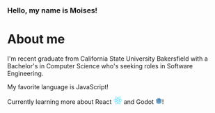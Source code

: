 ### Hello, my name is Moises!

# About me

I'm recent graduate from California State University Bakersfield with a Bachelor's in Computer Science who's seeking roles in Software Engineering.

My favorite language is JavaScript!

Currently learning more about React <img src="React.png" alt="drawing" width="20"/> and Godot <img src="Godot.png" alt="drawing" width="15"/>! 

<!--
**GHGFaber/GHGFaber** is a ✨ _special_ ✨ repository because its `README.md` (this file) appears on your GitHub profile.

Here are some ideas to get you started:

- 🔭 I’m currently working on ...
- 🌱 I’m currently learning ...
- 👯 I’m looking to collaborate on ...
- 🤔 I’m looking for help with ...
- 💬 Ask me about ...
- 📫 How to reach me: ...
- 😄 Pronouns: ...
- ⚡ Fun fact: ...
-->
